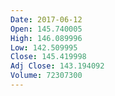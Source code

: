 ```yaml
---
Date: 2017-06-12
Open: 145.740005
High: 146.089996
Low: 142.509995
Close: 145.419998
Adj Close: 143.194092
Volume: 72307300
---
```

